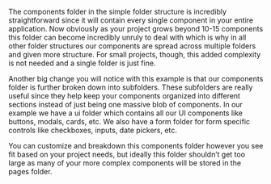 The components folder in the simple folder structure is incredibly
straightforward since it will contain every single component in your entire
application. Now obviously as your project grows beyond 10-15 components this
folder can become incredibly unruly to deal with which is why in all other
folder structures our components are spread across multiple folders and given
more structure. For small projects, though, this added complexity is not needed
and a single folder is just fine.

Another big change you will notice with this example is that our components
folder is further broken down into subfolders. These subfolders are really
useful since they help keep your components organized into different sections
instead of just being one massive blob of components. In our example we have a
ui folder which contains all our UI components like buttons, modals, cards, etc.
We also have a form folder for form specific controls like checkboxes, inputs,
date pickers, etc.

You can customize and breakdown this components folder however you see fit based
on your project needs, but ideally this folder shouldn’t get too large as many
of your more complex components will be stored in the pages folder.
